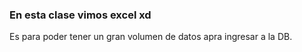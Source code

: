 ### En esta clase vimos excel xd

Es para poder tener un gran volumen de datos apra ingresar a la DB.